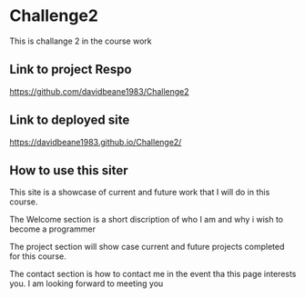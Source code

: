 # Challenge2
This is challange 2 in the course work

## Link to project Respo
https://github.com/davidbeane1983/Challenge2

## Link to deployed site
 https://davidbeane1983.github.io/Challenge2/

 ## How to use this siter
 This site is a showcase of current and future work that I will do in this course.

 The Welcome section is a short discription of who I am and why i wish to become a programmer

 The project section will show case current and future projects completed for this course.

 The contact section is how to contact me in the event tha this page interests you. I am looking forward to meeting you
 
